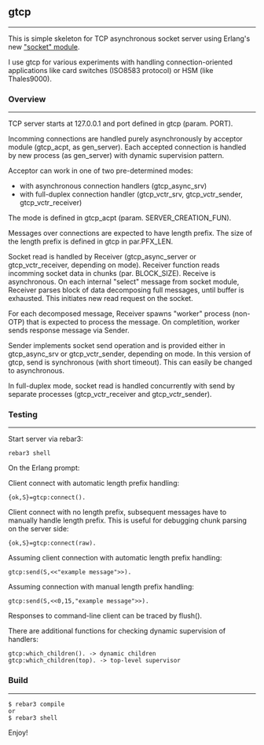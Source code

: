 ## gtcp
--------
This is simple skeleton for TCP asynchronous socket server using Erlang's new ["socket" module](https://erlang.org/doc/man/socket.html).

I use gtcp for various experiments with handling connection-oriented applications like card switches (ISO8583 protocol) or HSM (like Thales9000).

### Overview
--------
TCP server starts at 127.0.0.1 and port defined in gtcp (param. PORT).

Incomming connections are handled purely asynchronously by acceptor module (gtcp_acpt, as gen_server). Each accepted connection is handled by new process (as gen_server) with dynamic supervision pattern.

Acceptor can work in one of two pre-determined modes:
- with asynchronous connection handlers (gtcp_async_srv)
- with full-duplex connection handler (gtcp_vctr_srv, gtcp_vctr_sender, gtcp_vctr_receiver)

The mode is defined in gtcp_acpt (param. SERVER_CREATION_FUN).  

Messages over connections are expected to have length prefix. The size of the length prefix is defined in gtcp in par.PFX_LEN.

Socket read is handled by Receiver (gtcp_async_server or gtcp_vctr_receiver, depending on mode). Receiver function reads incomming socket data in chunks (par. BLOCK_SIZE). Receive is asynchronous. On each internal "select" message from socket module, Receiver parses block of data decomposing full messages, until buffer is exhausted. This initiates new read request on the socket.

For each decomposed message, Receiver spawns "worker" process (non-OTP) that is expected to process the message. On completition, worker sends response message via Sender.

Sender implements socket send operation and is provided either in gtcp_async_srv or gtcp_vctr_sender, depending on mode. In this version of gtcp, send is synchronous (with short timeout). This can easily be changed to asynchronous.

In full-duplex mode, socket read is handled concurrently with send by separate processes (gtcp_vctr_receiver and gtcp_vctr_sender).

### Testing
-------
Start server via rebar3:
```
rebar3 shell
```

On the Erlang prompt:

Client connect with automatic length prefix handling:
```
{ok,S}=gtcp:connect().
```

Client connect with no length prefix, subsequent messages have to manually handle length prefix. This is useful for debugging chunk parsing on the server side:
```
{ok,S}=gtcp:connect(raw).
```

Assuming client connection with automatic length prefix handling:
```
gtcp:send(S,<<"example message">>).
```

Assuming connection with manual length prefix handling:
```
gtcp:send(S,<<0,15,"example message">>).
```

Responses to command-line client can be traced by flush().

There are additional functions for checking dynamic supervision of handlers:
```
gtcp:which_children(). -> dynamic children
gtcp:which_children(top). -> top-level supervisor
```

### Build
-----

    $ rebar3 compile
    or
    $ rebar3 shell

Enjoy!
